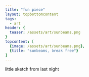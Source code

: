 ```yaml
---
title: "fun piece"
layout: topbottomcontent
tags:
  - art
header: {
  teaser: /assets/art/sunbeams.png
}
topcontent: [
  {image: /assets/art/sunbeams.png},
  {title: "sunbeams, break free"}
]
---
```


little sketch from last night